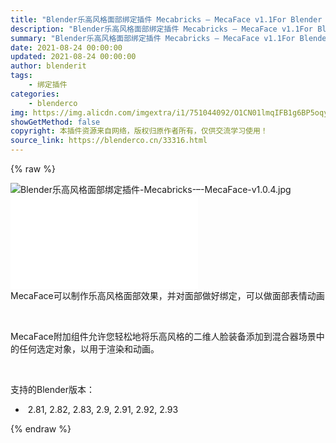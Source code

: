 ```yaml
---
title: "Blender乐高风格面部绑定插件 Mecabricks – MecaFace v1.1For Blender 2.81+"
description: "Blender乐高风格面部绑定插件 Mecabricks – MecaFace v1.1For Blender 2.81+"
summary: "Blender乐高风格面部绑定插件 Mecabricks – MecaFace v1.1For Blender 2.81+"
date: 2021-08-24 00:00:00
updated: 2021-08-24 00:00:00
author: blenderit
tags: 
    - 绑定插件
categories:
    - blenderco
img: https://img.alicdn.com/imgextra/i1/751044092/O1CN01lmqIFB1g6BP5oqyaH_!!751044092.jpg
showGetMethod: false
copyright: 本插件资源来自网络，版权归原作者所有，仅供交流学习使用！
source_link: https://blenderco.cn/33316.html
---
```


{% raw %}
<p><img class="aligncenter" src="https://img.alicdn.com/imgextra/i1/751044092/O1CN01lmqIFB1g6BP5oqyaH_!!751044092.jpg" alt="Blender乐高风格面部绑定插件-Mecabricks-–-MecaFace-v1.0.4.jpg"><br>
<iframe src="//player.bilibili.com/player.html?aid=462624204&amp;bvid=BV1RL411b7YJ&amp;cid=396800812&amp;page=1" frameborder="no" scrolling="no" allowfullscreen="allowfullscreen"> </iframe><br>
MecaFace可以制作乐高风格面部效果，并对面部做好绑定，可以做面部表情动画</p><p> </p><p>MecaFace附加组件允许您轻松地将乐高风格的二维人脸装备添加到混合器场景中的任何选定对象，以用于渲染和动画。</p><p> </p><p>支持的Blender版本：</p><ul>
<li> 2.81, 2.82, 2.83, 2.9, 2.91, 2.92, 2.93</li>
</ul>
<div style="display: none">blenderco</div>
{% endraw %}